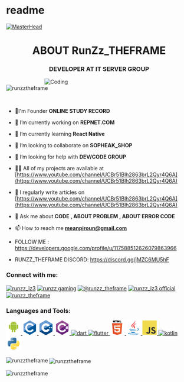 # readme
[![MasterHead](https://1.bp.blogspot.com/-7A4WynwLsMw/XbBpCXG8fHI/AAAAAAAAMt4/uOa1bpLskYgrwGbllhSu2SDj_Mig8SXJQCLcBGAsYHQ/s1600/2000_600px.gif)](https://rishavchanda.io)
<h1 align="center">ABOUT RunZz_THEFRAME</h1>
<h3 align="center">DEVELOPER AT IT SERVER GROUP</h3>
<img align="right" alt="Coding" width="400" src="https://c.tenor.com/-UygBh3nnfEAAAAC/coding.gif">

<p align="left"> <img src="https://komarev.com/ghpvc/?username=runzztheframe&label=Profile%20views&color=0e75b6&style=flat" alt="runzztheframe" /> </p>

<p align="left"> <a href="https://twitter.com/" target="blank"><img src="https://img.shields.io/twitter/follow/?logo=twitter&style=for-the-badge" alt="" /></a> </p>

- 🎵I'm Founder **ONLINE STUDY RECORD**

- 🔭 I’m currently working on **REPNET.COM**

- 🌱 I’m currently learning **React Native**

- 👯 I’m looking to collaborate on **SOPHEAK_SHOP**

- 🤝 I’m looking for help with **DEV/CODE GROUP**

- 👨‍💻 All of my projects are available at [https://www.youtube.com/channel/UCBr51Blh2863brL2Qyr4Q6A](https://www.youtube.com/channel/UCBr51Blh2863brL2Qyr4Q6A)

- 📝 I regularly write articles on [https://www.youtube.com/channel/UCBr51Blh2863brL2Qyr4Q6A](https://www.youtube.com/channel/UCBr51Blh2863brL2Qyr4Q6A)

- 💬 Ask me about **CODE , ABOUT PROBLEM , ABOUT ERROR CODE**

- 📫 How to reach me **meanpiroun@gmail.com**

- FOLLOW ME : https://developers.google.com/profile/u/117588512626079863966

- RUNZZ_THEFRAME DISCORD: https://discord.gg/jMZC6MU5hF


<h3 align="left">Connect with me:</h3>
<p align="left">
<a href="https://dev.to/runzztheframe" target="blank"><img align="center" src="https://raw.githubusercontent.com/rahuldkjain/github-profile-readme-generator/master/src/images/icons/Social/devto.svg" alt="runzz_iz3" height="30" width="40" /></a>
<a href="https://web.facebook.com/mrrrun.faderline.7" target="blank"><img align="center" src="https://raw.githubusercontent.com/rahuldkjain/github-profile-readme-generator/master/src/images/icons/Social/facebook.svg" alt="runzz gaming" height="30" width="40" /></a>
<a href="https://www.instagram.com/runzz_theframe/?hl=en" target="blank"><img align="center" src="https://raw.githubusercontent.com/rahuldkjain/github-profile-readme-generator/master/src/images/icons/Social/instagram.svg" alt="@runzz_theframe" height="30" width="40" /></a>
<a href="https://www.youtube.com/channel/UCBr51Blh2863brL2Qyr4Q6Al" target="blank"><img align="center" src="https://raw.githubusercontent.com/rahuldkjain/github-profile-readme-generator/master/src/images/icons/Social/youtube.svg" alt="runzz_iz3 official" height="30" width="40" /></a>
<a href="https://discord.gg/jMZC6MU5hF" target="blank"><img align="center" src="https://raw.githubusercontent.com/rahuldkjain/github-profile-readme-generator/master/src/images/icons/Social/discord.svg" alt="runzz_theframe" height="30" width="40" /></a>
</p>

<h3 align="left">Languages and Tools:</h3>
<p align="left"> <a href="https://developer.android.com" target="_blank" rel="noreferrer"> <img src="https://raw.githubusercontent.com/devicons/devicon/master/icons/android/android-original-wordmark.svg" alt="android" width="40" height="40"/> </a> <a href="https://www.cprogramming.com/" target="_blank" rel="noreferrer"> <img src="https://raw.githubusercontent.com/devicons/devicon/master/icons/c/c-original.svg" alt="c" width="40" height="40"/> </a> <a href="https://www.w3schools.com/cpp/" target="_blank" rel="noreferrer"> <img src="https://raw.githubusercontent.com/devicons/devicon/master/icons/cplusplus/cplusplus-original.svg" alt="cplusplus" width="40" height="40"/> </a> <a href="https://www.w3schools.com/cs/" target="_blank" rel="noreferrer"> <img src="https://raw.githubusercontent.com/devicons/devicon/master/icons/csharp/csharp-original.svg" alt="csharp" width="40" height="40"/> </a> <a href="https://dart.dev" target="_blank" rel="noreferrer"> <img src="https://www.vectorlogo.zone/logos/dartlang/dartlang-icon.svg" alt="dart" width="40" height="40"/> </a> <a href="https://flutter.dev" target="_blank" rel="noreferrer"> <img src="https://www.vectorlogo.zone/logos/flutterio/flutterio-icon.svg" alt="flutter" width="40" height="40"/> </a> <a href="https://www.w3.org/html/" target="_blank" rel="noreferrer"> <img src="https://raw.githubusercontent.com/devicons/devicon/master/icons/html5/html5-original-wordmark.svg" alt="html5" width="40" height="40"/> </a> <a href="https://www.java.com" target="_blank" rel="noreferrer"> <img src="https://raw.githubusercontent.com/devicons/devicon/master/icons/java/java-original.svg" alt="java" width="40" height="40"/> </a> <a href="https://developer.mozilla.org/en-US/docs/Web/JavaScript" target="_blank" rel="noreferrer"> <img src="https://raw.githubusercontent.com/devicons/devicon/master/icons/javascript/javascript-original.svg" alt="javascript" width="40" height="40"/> </a> <a href="https://kotlinlang.org" target="_blank" rel="noreferrer"> <img src="https://www.vectorlogo.zone/logos/kotlinlang/kotlinlang-icon.svg" alt="kotlin" width="40" height="40"/> </a> <a href="https://www.python.org" target="_blank" rel="noreferrer"> <img src="https://raw.githubusercontent.com/devicons/devicon/master/icons/python/python-original.svg" alt="python" width="40" height="40"/> </a> </p>

<p><img align="left" src="https://github-readme-stats.vercel.app/api/top-langs?username=runzztheframe&show_icons=true&locale=en&layout=compact" alt="runzztheframe" /></p>

<p>&nbsp;<img align="center" src="https://github-readme-stats.vercel.app/api?username=runzztheframe&show_icons=true&locale=en" alt="runzztheframe" /></p>

<p><img align="center" src="https://github-readme-streak-stats.herokuapp.com/?user=runzztheframe&" alt="runzztheframe" /></p>


